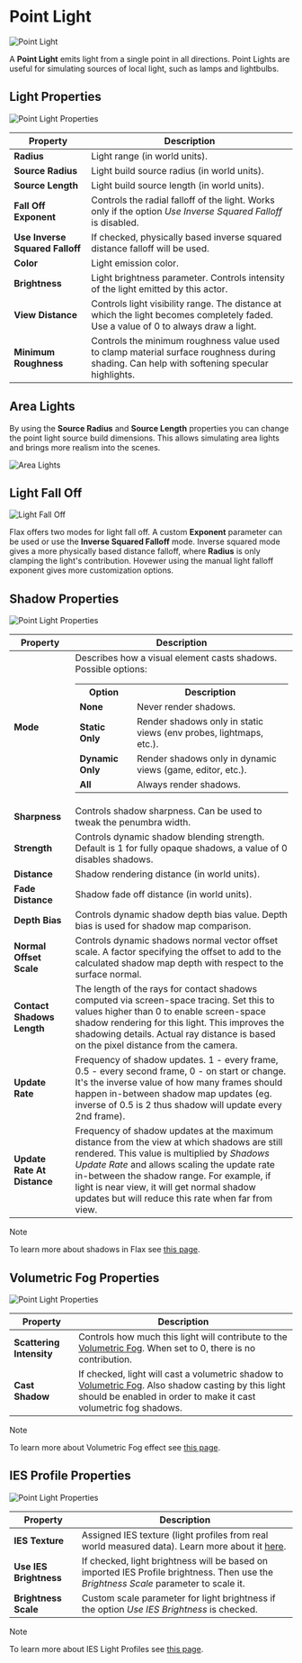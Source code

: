 # Point Light

![Point Light](media/point-light.png)

A **Point Light** emits light from a single point in all directions. Point Lights are useful for simulating sources of local light, such as lamps and lightbulbs.

## Light Properties

![Point Light Properties](media/point-light-properties.jpg)

| Property | Description |
|--------|--------|
| **Radius** | Light range (in world units). |
| **Source Radius** | Light build source radius (in world units). |
| **Source Length** | Light build source length (in world units). |
| **Fall Off Exponent** | Controls the radial falloff of the light. Works only if the option *Use Inverse Squared Falloff* is disabled. |
| **Use Inverse Squared Falloff** | If checked, physically based inverse squared distance falloff will be used. |
| **Color** | Light emission color. |
| **Brightness** | Light brightness parameter. Controls intensity of the light emitted by this actor. |
| **View Distance** | Controls light visibility range. The distance at which the light becomes completely faded. Use a value of 0 to always draw a light. |
| **Minimum Roughness** | Controls the minimum roughness value used to clamp material surface roughness during shading. Can help with softening specular highlights. |

## Area Lights

By using the **Source Radius** and **Source Length** properties you can change the point light source build dimensions. This allows simulating area lights and brings more realism into the scenes.

![Area Lights](media/area-lights.png)

## Light Fall Off

![Light Fall Off](media/light-fall-off.png)

Flax offers two modes for light fall off. A custom **Exponent** parameter can be used or use the **Inverse Squared Falloff** mode. Inverse squared mode gives a more physically based distance falloff, where **Radius** is only clamping the light's contribution. Hovewer using the manual light falloff exponent gives more customization options.

## Shadow Properties

![Point Light Properties](media/shadow-light-properties.jpg)

| Property | Description |
|--------|--------|
| **Mode** | Describes how a visual element casts shadows. Possible options: <br><table><tbody><tr><th>Option</th><th>Description</th></tr><tr><td>**None**</td><td>Never render shadows.</td></tr><tr><td>**Static Only**</td><td>Render shadows only in static views (env probes, lightmaps, etc.).</td></tr><tr><td>**Dynamic Only**</td><td>Render shadows only in dynamic views (game, editor, etc.).</td></tr><tr><td>**All**</td><td>Always render shadows.</td></tr></tbody></table> |
| **Sharpness** | Controls shadow sharpness. Can be used to tweak the penumbra width. |
| **Strength** | Controls dynamic shadow blending strength. Default is 1 for fully opaque shadows, a value of 0 disables shadows. |
| **Distance** | Shadow rendering distance (in world units). |
| **Fade Distance** | Shadow fade off distance (in world units). |
| **Depth Bias** | Controls dynamic shadow depth bias value. Depth bias is used for shadow map comparison. |
| **Normal Offset Scale** | Controls dynamic shadows normal vector offset scale. A factor specifying the offset to add to the calculated shadow map depth with respect to the surface normal. |
| **Contact Shadows Length** | The length of the rays for contact shadows computed via screen-space tracing. Set this to values higher than 0 to enable screen-space shadow rendering for this light. This improves the shadowing details. Actual ray distance is based on the pixel distance from the camera. |
| **Update Rate** | Frequency of shadow updates. 1 - every frame, 0.5 - every second frame, 0 - on start or change. It's the inverse value of how many frames should happen in-between shadow map updates (eg. inverse of 0.5 is 2 thus shadow will update every 2nd frame). |
| **Update Rate At Distance** | Frequency of shadow updates at the maximum distance from the view at which shadows are still rendered. This value is multiplied by *Shadows Update Rate* and allows scaling the update rate in-between the shadow range. For example, if light is near view, it will get normal shadow updates but will reduce this rate when far from view. |

> [!Note]
> To learn more about shadows in Flax see [this page](../shadows.md).

## Volumetric Fog Properties

![Point Light Properties](media/volumetric-fog-properties.jpg)

| Property | Description |
|--------|--------|
| **Scattering Intensity** | Controls how much this light will contribute to the [Volumetric Fog](../../fog-effects/volumetric-fog.md). When set to 0, there is no contribution. |
| **Cast Shadow** | If checked, light will cast a volumetric shadow to [Volumetric Fog](../../fog-effects/volumetric-fog.md). Also shadow casting by this light should be enabled in order to make it cast volumetric fog shadows. |

> [!Note]
> To learn more about Volumetric Fog effect see [this page](../../fog-effects/volumetric-fog.md).

## IES Profile Properties

![Point Light Properties](../media/ies-properties.jpg)

| Property | Description |
|--------|--------|
| **IES Texture** | Assigned IES texture (light profiles from real world measured data). Learn more about it [here](../ies-profiles.md). |
| **Use IES Brightness** | If checked, light brightness will be based on imported IES Profile brightness. Then use the *Brightness Scale* parameter to scale it. |
| **Brightness Scale** | Custom scale parameter for light brightness if the option *Use IES Brightness* is checked. |

> [!Note]
> To learn more about IES Light Profiles see [this page](../ies-profiles.md).

